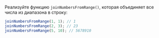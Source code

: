 
Реализуйте функцию `joinNumbersFromRange()`, которая объединяет все числа из диапазона в строку:

```javascript
joinNumbersFromRange(1, 1); // 1
joinNumbersFromRange(2, 3); // 23
joinNumbersFromRange(5, 10); // 5678910
```
